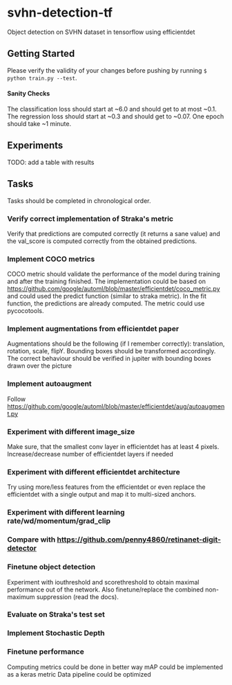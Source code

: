 # svhn-detection-tf
Object detection on SVHN dataset in tensorflow using efficientdet

## Getting Started
Please verify the validity of your changes before pushing by running `$ python train.py --test`.

#### Sanity Checks
The classification loss should start at ~6.0 and should get to at most ~0.1.
The regression loss should start at ~0.3 and should get to ~0.07.
One epoch should take ~1 minute.

## Experiments
TODO: add a table with results

## Tasks
Tasks should be completed in chronological order.

### Verify correct implementation of Straka's metric
Verify that predictions are computed correctly (it returns a sane value) and the val_score is computed correctly from the obtained predictions.

### Implement COCO metrics
COCO metric should validate the performance of the model during training and after the training finished. The implementation could be based on https://github.com/google/automl/blob/master/efficientdet/coco_metric.py and could used the predict function (similar to straka metric). In the fit function, the predictions are already computed. The metric could use pycocotools.

### Implement augmentations from efficientdet paper
Augmentations should be the following (if I remember correctly): translation, rotation, scale, flipY. Bounding boxes should be transformed accordingly. The correct behaviour should be verified in jupiter with bounding boxes drawn over the picture

### Implement autoaugment
Follow https://github.com/google/automl/blob/master/efficientdet/aug/autoaugment.py

### Experiment with different image_size
Make sure, that the smallest conv layer in efficientdet has at least 4 pixels. Increase/decrease number of efficientdet layers if needed

### Experiment with different efficientdet architecture
Try using more/less features from the efficientdet or even replace the efficientdet with a single output and map it to multi-sized anchors.

### Experiment with different learning rate/wd/momentum/grad_clip

### Compare with https://github.com/penny4860/retinanet-digit-detector

### Finetune object detection
Experiment with iouthreshold and scorethreshold to obtain maximal performance out of the network. Also finetune/replace the combined non-maximum suppression (read the docs).

### Evaluate on Straka's test set

### Implement Stochastic Depth

### Finetune performance
Computing metrics could be done in better way
mAP could be implemented as a keras metric
Data pipeline could be optimized
